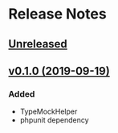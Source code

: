 # Release Notes

## [Unreleased](https://github.com/ixocreate/test/compare/0.1.0...develop)

## [v0.1.0 (2019-09-19)](https://github.com/ixocreate/test/compare/master...0.1.0)
### Added
- TypeMockHelper
- phpunit dependency
